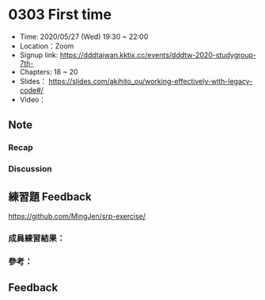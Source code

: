 # 0303 First time

- Time: 2020/05/27 (Wed) 19:30 ~ 22:00
- Location：Zoom
- Signup link: https://dddtaiwan.kktix.cc/events/dddtw-2020-studygroup-7th-
- Chapters: 18 ~ 20
- Slides： https://slides.com/akihito_ou/working-effectively-with-legacy-code#/
- Video：

## Note

### Recap

### Discussion

## 練習題 Feedback

https://github.com/MingJen/srp-exercise/

### 成員練習結果：

### 參考：

## Feedback
